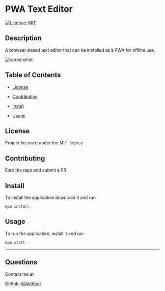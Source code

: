 # PWA Text Editor

[![License: MIT](https://img.shields.io/badge/License-MIT-yellow.svg)](https://opensource.org/licenses/MIT)

## Description

A browser-based text editor that can be installed as a PWA for offline use.

![screenshot](https://user-images.githubusercontent.com/73796715/160619903-d9f06f83-6ef2-4d6d-b858-ae99db480911.png)

## Table of Contents

- [License](#license)

- [Contributing](#contributing)

- [Install](#install)

- [Usage](#usage)

## License

Project licensed under the MIT license

## Contributing

Fork the repo and submit a PR

## Install

To install the application download it and run

    npm install

## Usage

To run the application, install it and run

    npm start

---

## Questions

Contact me at

Github: [@AidKool](https://github.com/AidKool)
